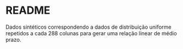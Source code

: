 # README

Dados sintéticos correspondendo a dados de distribuição uniforme repetidos a cada 288 colunas para gerar uma relação linear de médio prazo.
